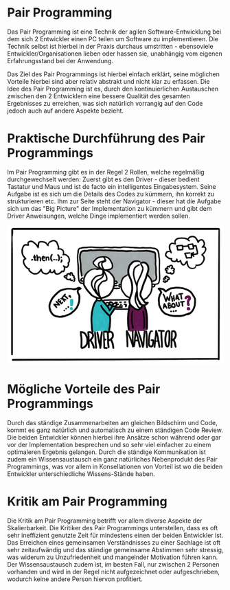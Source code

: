 # Pair Programming

Das Pair Programming ist eine Technik der agilen Software-Entwicklung bei dem sich 2 Entwickler einen PC teilen um Software zu implementieren.
Die Technik selbst ist hierbei in der Praxis durchaus umstritten - ebensoviele Entwickler/Organisationen lieben oder hassen sie, unabhängig vom eigenen Erfahrungsstand bei der Anwendung.

Das Ziel des Pair Programmings ist hierbei einfach erklärt, seine möglichen Vorteile hierbei sind aber relativ abstrakt und nicht klar zu erfassen. Die Idee des Pair Programming ist es, durch den kontinuierlichen Austauschen zwischen den 2 Entwicklern eine bessere Qualität des gesamten Ergebnisses zu erreichen, was sich natürlich vorrangig auf den Code jedoch auch auf andere Aspekte bezieht.

# Praktische Durchführung des Pair Programmings

Im Pair Programming gibt es in der Regel 2 Rollen, welche regelmäßig durchgewechselt werden:
Zuerst gibt es den Driver - dieser bedient Tastatur und Maus und ist de facto ein intelligentes Eingabesystem. Seine Aufgabe ist es sich um die Details des Codes zu kümmern, ihn korrekt zu strukturieren etc.
Ihm zur Seite steht der Navigator - dieser hat die Aufgabe sich um das "Big Picture" der Implementation zu kümmern und gibt dem Driver Anweisungen, welche Dinge implementiert werden sollen.

![Driver and Navigator](/img/driver-navigator.png)

# Mögliche Vorteile des Pair Programmings

Durch das ständige Zusammenarbeiten am gleichen Bildschirm und Code, kommt es ganz natürlich und automatisch zu einem ständigen Code Review. Die beiden Entwickler können hierbei ihre Ansätze schon während oder gar vor der Implementation besprechen und so sehr viel einfacher zu einem optimaleren Ergebnis gelangen.
Durch die ständige Kommunikation ist zudem ein Wissensaustausch ein ganz natürliches Nebenprodukt des Pair Programmings, was vor allem in Konsellationen von Vorteil ist wo die beiden Entwickler unterschiedliche Wissens-Stände haben.

# Kritik am Pair Programming

Die Kritik am Pair Programming betrifft vor allem diverse Aspekte der Skalierbarkeit.
Die Kritiker des Pair Programmings unterstellen, dass es oft sehr ineffizient genutzte Zeit für mindestens einen der beiden Entwickler ist. Das Erreichen eines gemeinsamen Verständnisses zu einer Sachlage ist oft sehr zeitaufwändig und das ständige gemeinsame Abstimmen sehr stressig, was widerum zu Unzufriedenheit und mangelnder Motivation führen kann.
Der Wissensaustausch zudem ist, im besten Fall, nur zwischen 2 Personen vorhanden und wird in der Regel nicht aufgezeichnet oder aufgeschrieben, wodurch keine andere Person hiervon profitiert.

